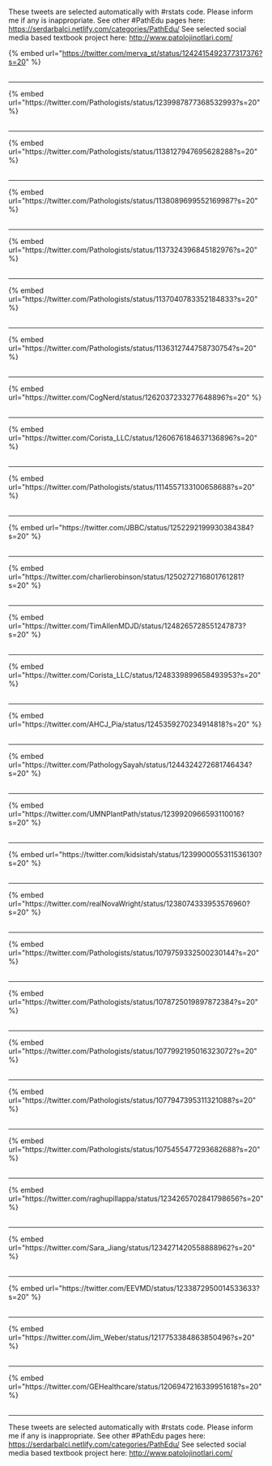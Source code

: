 

These tweets are selected automatically with #rstats code. Please inform me if any is inappropriate.
See other #PathEdu pages here: https://serdarbalci.netlify.com/categories/PathEdu/ 
See selected social media based textbook project here: http://www.patolojinotlari.com/

{% embed url="https://twitter.com/merva_st/status/1242415492377317376?s=20" %}<br>
<br>
<hr>
{% embed url="https://twitter.com/Pathologists/status/1239987877368532993?s=20" %}<br>
<br>
<hr>
{% embed url="https://twitter.com/Pathologists/status/1138127947695628288?s=20" %}<br>
<br>
<hr>
{% embed url="https://twitter.com/Pathologists/status/1138089699552169987?s=20" %}<br>
<br>
<hr>
{% embed url="https://twitter.com/Pathologists/status/1137324396845182976?s=20" %}<br>
<br>
<hr>
{% embed url="https://twitter.com/Pathologists/status/1137040783352184833?s=20" %}<br>
<br>
<hr>
{% embed url="https://twitter.com/Pathologists/status/1136312744758730754?s=20" %}<br>
<br>
<hr>
{% embed url="https://twitter.com/CogNerd/status/1262037233277648896?s=20" %}<br>
<br>
<hr>
{% embed url="https://twitter.com/Corista_LLC/status/1260676184637136896?s=20" %}<br>
<br>
<hr>
{% embed url="https://twitter.com/Pathologists/status/1114557133100658688?s=20" %}<br>
<br>
<hr>
{% embed url="https://twitter.com/JBBC/status/1252292199930384384?s=20" %}<br>
<br>
<hr>
{% embed url="https://twitter.com/charlierobinson/status/1250272716801761281?s=20" %}<br>
<br>
<hr>
{% embed url="https://twitter.com/TimAllenMDJD/status/1248265728551247873?s=20" %}<br>
<br>
<hr>
{% embed url="https://twitter.com/Corista_LLC/status/1248339899658493953?s=20" %}<br>
<br>
<hr>
{% embed url="https://twitter.com/AHCJ_Pia/status/1245359270234914818?s=20" %}<br>
<br>
<hr>
{% embed url="https://twitter.com/PathologySayah/status/1244324272681746434?s=20" %}<br>
<br>
<hr>
{% embed url="https://twitter.com/UMNPlantPath/status/1239920966593110016?s=20" %}<br>
<br>
<hr>
{% embed url="https://twitter.com/kidsistah/status/1239900055311536130?s=20" %}<br>
<br>
<hr>
{% embed url="https://twitter.com/realNovaWright/status/1238074333953576960?s=20" %}<br>
<br>
<hr>
{% embed url="https://twitter.com/Pathologists/status/1079759332500230144?s=20" %}<br>
<br>
<hr>
{% embed url="https://twitter.com/Pathologists/status/1078725019897872384?s=20" %}<br>
<br>
<hr>
{% embed url="https://twitter.com/Pathologists/status/1077992195016323072?s=20" %}<br>
<br>
<hr>
{% embed url="https://twitter.com/Pathologists/status/1077947395311321088?s=20" %}<br>
<br>
<hr>
{% embed url="https://twitter.com/Pathologists/status/1075455477293682688?s=20" %}<br>
<br>
<hr>
{% embed url="https://twitter.com/raghupillappa/status/1234265702841798656?s=20" %}<br>
<br>
<hr>
{% embed url="https://twitter.com/Sara_Jiang/status/1234271420558888962?s=20" %}<br>
<br>
<hr>
{% embed url="https://twitter.com/EEVMD/status/1233872950014533633?s=20" %}<br>
<br>
<hr>
{% embed url="https://twitter.com/Jim_Weber/status/1217753384863850496?s=20" %}<br>
<br>
<hr>
{% embed url="https://twitter.com/GEHealthcare/status/1206947216339951618?s=20" %}<br>
<br>
<hr>


These tweets are selected automatically with #rstats code. Please inform me if any is inappropriate.
See other #PathEdu pages here: https://serdarbalci.netlify.com/categories/PathEdu/ 
See selected social media based textbook project here: http://www.patolojinotlari.com/
